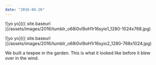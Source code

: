 ```yaml
---
date: "2016-04-26"
---
```


![yo yo]({{ site.baseurl }}/assets/images/2016/tumblr_o68i0vI9oH1r16syio1_1280-1024x768.jpg)

![yo yo]({{ site.baseurl }}/assets/images/2016/tumblr_o68i0vI9oH1r16syio2_1280-768x1024.jpg)

We built a teepee in the garden. This is what it looked like before it blew over in the wind.
